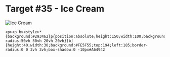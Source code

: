 # Target #35 - Ice Cream

![Ice Cream](https://cssbattle.dev/targets/35.png)

```
<p><p b><style>*{background:#293462}p{position:absolute;height:150;width:100;background:#FFF1C1;top:34;left:150;border-radius:50vh 50vh 20vh 20vh}[b]{height:40;width:30;background:#FE5F55;top:194;left:185;border-radius:0 0 3vh 3vh;box-shadow:0 -10px#A64942
```
